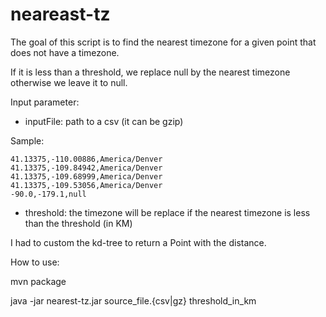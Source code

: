 # neareast-tz

The goal of this script is to find the nearest timezone for a given point that does not have a timezone.

If it is less than a threshold, we replace null by the nearest timezone otherwise we leave it to null.

Input parameter:
* inputFile: path to a csv (it can be gzip)

Sample:
```
41.13375,-110.00886,America/Denver
41.13375,-109.84942,America/Denver
41.13375,-109.68999,America/Denver
41.13375,-109.53056,America/Denver
-90.0,-179.1,null
```

* threshold: the timezone will be replace if the nearest timezone is less than the threshold (in KM)


I had to custom the kd-tree to return a Point with the distance.

How to use:

mvn package

java -jar nearest-tz.jar source_file.{csv|gz} threshold_in_km
